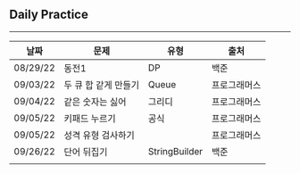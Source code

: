 ## Daily Practice 
---
| 날짜     | 문제                 | 유형          | 출처         |
| -------- | -------------------- | ------------- | ------------ |
| 08/29/22 | 동전1                | DP            | 백준         |
| 09/03/22 | 두 큐 합 같게 만들기 | Queue         | 프로그래머스 |
| 09/04/22 | 같은 숫자는 싫어     | 그리디        | 프로그래머스 |
| 09/05/22 | 키패드 누르기        | 공식          | 프로그래머스 |
| 09/05/22 | 성격 유형 검사하기   |               | 프로그래머스 |
| 09/26/22 | 단어 뒤집기          | StringBuilder | 백준         |
|          |                      |               |              |
